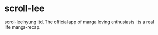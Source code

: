 # scroll-lee
scrol-lee hyung ltd. The official app of manga loving enthusiasts. Its a real life manga-recap.
